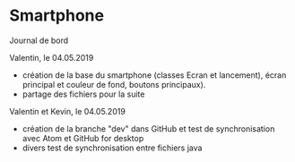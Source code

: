 # Smartphone
Journal de bord

Valentin, le 04.05.2019
 - création de la base du smartphone (classes Ecran et lancement), écran principal et couleur de fond, boutons principaux).
 - partage des fichiers pour la suite

 Valentin et Kevin, le 04.05.2019
 - création  de la branche "dev" dans GitHub et test de synchronisation avec Atom et GitHub for desktop
 - divers test de synchronisation entre fichiers java

 
